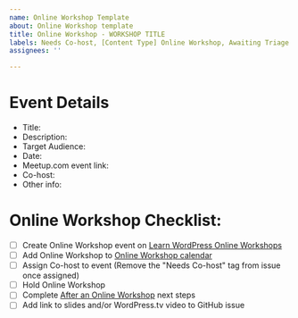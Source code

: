 ```yaml
---
name: Online Workshop Template
about: Online Workshop template
title: Online Workshop - WORKSHOP TITLE
labels: Needs Co-host, [Content Type] Online Workshop, Awaiting Triage
assignees: ''

---
```


<!--  The steps to creating an Online Workshop can be found in this [Online Workshop Handbook page](https://make.wordpress.org/training/handbook/online-workshops/). Fill out the details you can below and publish. You can always come back to add additional information once it's ready. -->

# Event Details
- Title: 
- Description: 
- Target Audience: 
- Date:
- Meetup.com event link:
- Co-host: 
- Other info: 

# Online Workshop Checklist:
- [ ] Create Online Workshop event on [Learn WordPress Online Workshops](https://www.meetup.com/learn-wordpress-online-workshops/)
- [ ] Add Online Workshop to [Online Workshop calendar](https://learn.wordpress.org/online-workshops/)
- [ ] Assign Co-host to event (Remove the "Needs Co-host" tag from issue once assigned)
- [ ] Hold Online Workshop
- [ ] Complete [After an Online Workshop](https://make.wordpress.org/training/handbook/online-workshops/after-an-online-workshop/) next steps
- [ ] Add link to slides and/or WordPress.tv video to GitHub issue
